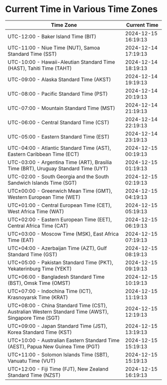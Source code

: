 # Current Time in Various Time Zones

| Time Zone | Current Time |
|-----------|--------------|
| UTC-12:00 - Baker Island Time (BIT) | 2024-12-15 16:19:13 |
| UTC-11:00 - Niue Time (NUT), Samoa Standard Time (SST) | 2024-12-14 17:19:13 |
| UTC-10:00 - Hawaii-Aleutian Standard Time (HAST), Tahiti Time (TAHT) | 2024-12-14 18:19:13 |
| UTC-09:00 - Alaska Standard Time (AKST) | 2024-12-14 19:19:13 |
| UTC-08:00 - Pacific Standard Time (PST) | 2024-12-14 20:19:13 |
| UTC-07:00 - Mountain Standard Time (MST) | 2024-12-14 21:19:13 |
| UTC-06:00 - Central Standard Time (CST) | 2024-12-14 22:19:13 |
| UTC-05:00 - Eastern Standard Time (EST) | 2024-12-14 23:19:13 |
| UTC-04:00 - Atlantic Standard Time (AST), Eastern Caribbean Time (ECT) | 2024-12-15 00:19:13 |
| UTC-03:00 - Argentina Time (ART), Brasília Time (BRT), Uruguay Standard Time (UYT) | 2024-12-15 01:19:13 |
| UTC-02:00 - South Georgia and the South Sandwich Islands Time (SGT) | 2024-12-15 02:19:13 |
| UTC±00:00 - Greenwich Mean Time (GMT), Western European Time (WET) | 2024-12-15 04:19:13 |
| UTC+01:00 - Central European Time (CET), West Africa Time (WAT) | 2024-12-15 05:19:13 |
| UTC+02:00 - Eastern European Time (EET), Central Africa Time (CAT) | 2024-12-15 06:19:13 |
| UTC+03:00 - Moscow Time (MSK), East Africa Time (EAT) | 2024-12-15 07:19:13 |
| UTC+04:00 - Azerbaijan Time (AZT), Gulf Standard Time (GST) | 2024-12-15 08:19:13 |
| UTC+05:00 - Pakistan Standard Time (PKT), Yekaterinburg Time (YEKT) | 2024-12-15 09:19:13 |
| UTC+06:00 - Bangladesh Standard Time (BST), Omsk Time (OMST) | 2024-12-15 10:19:13 |
| UTC+07:00 - Indochina Time (ICT), Krasnoyarsk Time (KRAT) | 2024-12-15 11:19:13 |
| UTC+08:00 - China Standard Time (CST), Australian Western Standard Time (AWST), Singapore Time (SGT) | 2024-12-15 12:19:13 |
| UTC+09:00 - Japan Standard Time (JST), Korea Standard Time (KST) | 2024-12-15 13:19:13 |
| UTC+10:00 - Australian Eastern Standard Time (AEST), Papua New Guinea Time (PGT) | 2024-12-15 15:19:13 |
| UTC+11:00 - Solomon Islands Time (SBT), Vanuatu Time (VUT) | 2024-12-15 15:19:13 |
| UTC+12:00 - Fiji Time (FJT), New Zealand Standard Time (NZST) | 2024-12-15 16:19:13 |
